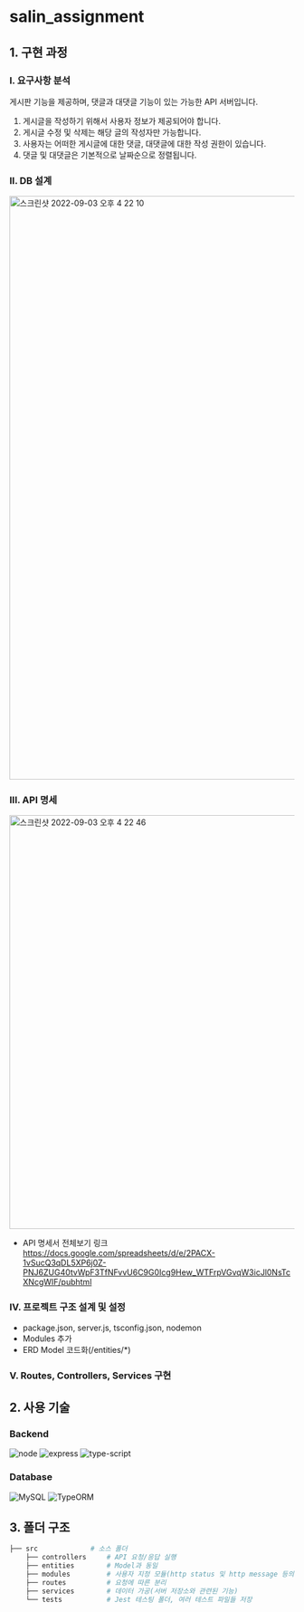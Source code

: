 # salin_assignment
## 1. 구현 과정
### I. 요구사항 분석
게시판 기능을 제공하며, 댓글과 대댓글 기능이 있는 가능한 API 서버입니다.
1. 게시글을 작성하기 위해서 사용자 정보가 제공되어야 합니다.
2. 게시글 수정 및 삭제는 해당 글의 작성자만 가능합니다.
3. 사용자는 어떠한 게시글에 대한 댓글, 대댓글에 대한 작성 권한이 있습니다.
4. 댓글 및 대댓글은 기본적으로 날짜순으로 정렬됩니다.

### II. DB 설계
<img width="1031" alt="스크린샷 2022-09-03 오후 4 22 10" src="https://user-images.githubusercontent.com/48710060/188260518-7ecb22e6-373e-4e28-a532-d18c92db9e04.png">

### III. API 명세
<img width="731" alt="스크린샷 2022-09-03 오후 4 22 46" src="https://user-images.githubusercontent.com/48710060/188260548-616cd689-bc27-4cf4-8d7e-9f6a7c91222c.png">  

- API 명세서 전체보기 링크  
https://docs.google.com/spreadsheets/d/e/2PACX-1vSucQ3qDL5XP6j0Z-PNJ6ZUG40tvWpF3TfNFvvU6C9G0Icg9Hew_WTFrpVGvqW3icJl0NsTcXNcgWIF/pubhtml

### IV. 프로젝트 구조 설계 및 설정
- package.json, server.js, tsconfig.json, nodemon
- Modules 추가
- ERD Model 코드화(/entities/*)

### V. Routes, Controllers, Services 구현

## 2. 사용 기술
### Backend 
![node](https://img.shields.io/badge/-node.js-sucsess) ![express](https://img.shields.io/badge/-express-gray) ![type-script](https://img.shields.io/badge/-TypeScript-blue)

### Database  
![MySQL](https://img.shields.io/badge/-MySQL-00758F) ![TypeORM](https://img.shields.io/badge/-TypeORM-D941C5)

## 3. 폴더 구조
```bash
├── src             # 소스 폴더
    ├── controllers     # API 요청/응답 실행
    ├── entities        # Model과 동일
    ├── modules         # 사용자 지정 모듈(http status 및 http message 등의 정보)
    ├── routes          # 요청에 따른 분리
    ├── services        # 데이터 가공(서버 저장소와 관련된 기능)
    └── tests           # Jest 테스팅 폴더, 여러 테스트 파일들 저장
